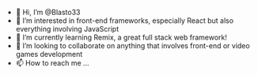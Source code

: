 - 👋 Hi, I’m @Blasto33
- 👀 I’m interested in front-end frameworks, especially React but also everything involving JavaScript
- 🌱 I’m currently learning Remix, a great full stack web framework!
- 💞️ I’m looking to collaborate on anything that involves front-end or video games development
- 📫 How to reach me ...

<!---
Blasto33/Blasto33 is a ✨ special ✨ repository because its `README.md` (this file) appears on your GitHub profile.
You can click the Preview link to take a look at your changes.
--->
